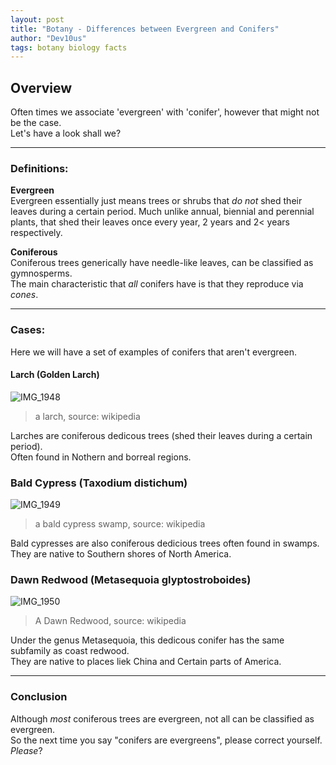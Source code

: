 ```yaml
---
layout: post
title: "Botany - Differences between Evergreen and Conifers"
author: "Dev10us"
tags: botany biology facts
---
```


## Overview

Often times we associate 'evergreen' with 'conifer', however that might not be the case.\
Let's have a look shall we?

---

### Definitions:

**Evergreen**\
Evergreen essentially just means trees or shrubs that _do not_ shed their leaves during a certain period. Much unlike annual, biennial and perennial plants, that shed their leaves once every year, 2 years and 2< years respectively.

**Coniferous**\
Coniferous trees generically have needle-like leaves, can be classified as gymnosperms.\
The main characteristic that _all_ conifers have is that they reproduce via _cones_.

---

### Cases:

Here we will have a set of examples of conifers that aren't evergreen.

#### Larch (Golden Larch)

![IMG_1948](https://github.com/1D10T1C-STUD10S/scripta-mirabilia/assets/112738649/76661620-cdcd-4246-8748-15237c06108b)
> a larch, source: wikipedia

Larches are coniferous dedicous trees (shed their leaves during a certain period). \
Often found in Nothern and borreal regions. 

### Bald Cypress (Taxodium distichum)

![IMG_1949](https://github.com/1D10T1C-STUD10S/scripta-mirabilia/assets/112738649/a8bd3362-935f-4148-81fd-3f9a33011fdf)
> a bald cypress swamp, source: wikipedia

Bald cypresses are also coniferous dedicious trees often found in swamps. \
They are native to Southern shores of North America.

### Dawn Redwood (Metasequoia glyptostroboides)

![IMG_1950](https://github.com/1D10T1C-STUD10S/scripta-mirabilia/assets/112738649/94e09a6b-ae41-455e-8e73-0f1bb2ed631e)
> A Dawn Redwood, source: wikipedia

Under the genus Metasequoia, this dedicous conifer has the same subfamily as coast redwood. \
They are native to places liek China and Certain parts of America.

---

### Conclusion

Although _most_ coniferous trees are evergreen, not all can be classified as evergreen.\
So the next time you say "conifers are evergreens", please correct yourself. _Please_?
